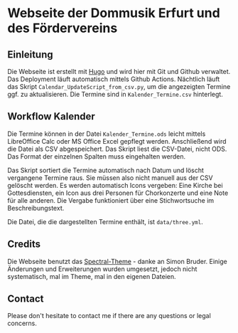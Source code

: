 # Webseite der Dommusik Erfurt und des Fördervereins

## Einleitung

Die Webseite ist erstellt mit [Hugo](https://gohugo.io/) und wird hier mit Git und Github verwaltet.
Das Deployment läuft automatisch mittels Github Actions. Nächtlich läuft das Skript `Calendar_UpdateScript_from_csv.py`,
um die angezeigten Termine ggf. zu aktualisieren. Die Termine sind in `Kalender_Termine.csv` hinterlegt.

## Workflow Kalender

Die Termine können in der Datei `Kalender_Termine.ods` leicht mittels LibreOffice Calc oder
MS Office Excel gepflegt werden. Anschließend wird die Datei als CSV abgespeichert. Das Skript
liest die CSV-Datei, nicht ODS. Das Format der einzelnen Spalten muss eingehalten werden.

Das Skript sortiert die Termine automatisch nach Datum und löscht vergangene Termine raus. Sie müssen
also nicht manuell aus der CSV gelöscht werden. Es werden automatisch Icons vergeben: Eine Kirche bei Gottesdiensten,
ein Icon aus drei Personen für Chorkonzerte und eine Note für alle anderen. Die Vergabe funktioniert über
eine Stichwortsuche im Beschreibungstext.

Die Datei, die die dargestellten Termine enthält, ist `data/three.yml`.

## Credits

Die Webseite benutzt das [Spectral-Theme](https://github.com/sbruder/spectral/tree/master) - danke an Simon Bruder.
Einige Änderungen und Erweiterungen wurden umgesetzt, jedoch nicht systematisch, mal im Theme, mal in den
eigenen Dateien.

## Contact

Please don't hesitate to contact me if there are any questions or legal concerns.
